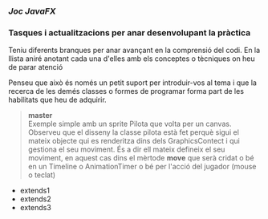 ### _Joc JavaFX_
### Tasques i actualitzacions per anar desenvolupant la pràctica

Teniu diferents branques per anar avançant en la comprensió del codi. En la llista aniré anotant cada una d'elles amb els conceptes o tècniques on heu de parar atenció  

Penseu que això és només un petit suport per introduir-vos al tema i que la recerca de les demés classes o formes de programar forma part de les habilitats que heu de adquirir.

>**master**  
Exemple simple amb un sprite Pilota que volta per un canvas. Observeu que el disseny la classe
>pilota està fet perquè sigui el mateix objecte qui es renderitza dins dels
>GraphicsContect i qui gestiona el seu moviment. És a dir ell mateix defineix el seu moviment, en aquest cas
>dins el mèrtode **move** que serà cridat o bé en un Timeline o AnimationTimer
>o bé per l'acció del jugador (mouse o teclat)

- extends1
- extends2
- extends3